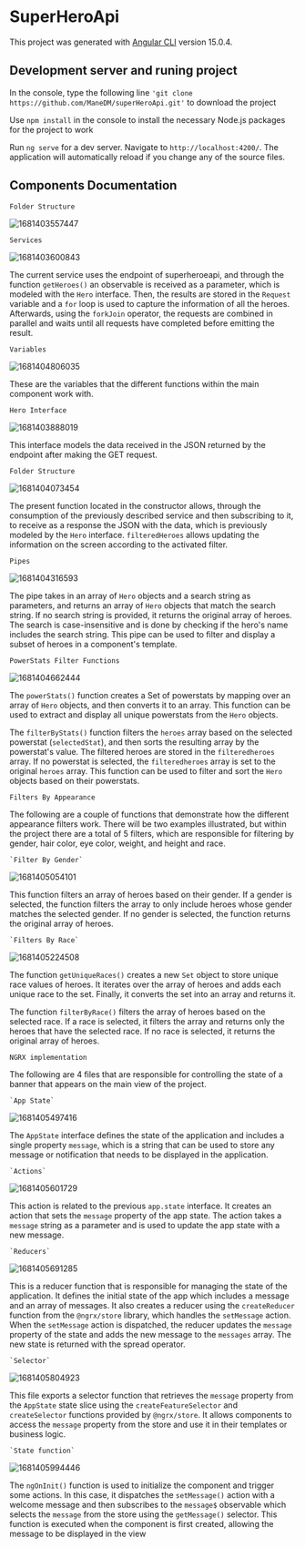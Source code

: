 # SuperHeroApi

This project was generated with [Angular CLI](https://github.com/angular/angular-cli) version 15.0.4.

## Development server and runing project

In the console, type the following line `'git clone   https://github.com/ManeDM/superHeroApi.git'`  to download the project

Use `npm install`  in the console to install the necessary Node.js packages for the project to work

Run `ng serve` for a dev server. Navigate to `http://localhost:4200/`. The application will automatically reload if you change any of the source files.


## Components Documentation

`Folder Structure `

![1681403557447](image/README/1681403557447.png)



`Services  `

![1681403600843](image/README/1681403600843.png)

The current service uses the endpoint of superheroeapi, and through the function `getHeroes()` an observable is received as a parameter, which is modeled with the `Hero` interface. Then, the results are stored in the `Request` variable and a `for` loop is used to capture the information of all the heroes. Afterwards, using the `forkJoin` operator, the requests are combined in parallel and waits until all requests have completed before emitting the result.

`Variables  `

![1681404806035](image/README/1681404806035.png)

These are the variables that the different functions within the main component work with.

`Hero Interface  `

![1681403888019](image/README/1681403888019.png)

This interface models the data received in the JSON returned by the endpoint after making the GET request.

`Folder Structure `

![1681404073454](image/README/1681404073454.png)

The present function located in the constructor allows, through the consumption of the previously described service and then subscribing to it, to receive as a response the JSON with the data, which is previously modeled by the `Hero` interface. `filteredHeroes` allows updating the information on the screen according to the activated filter.


`Pipes ` 

![1681404316593](image/README/1681404316593.png)

The pipe takes in an array of `Hero` objects and a search string as parameters, and returns an array of `Hero` objects that match the search string. If no search string is provided, it returns the original array of heroes. The search is case-insensitive and is done by checking if the hero's name includes the search string. This pipe can be used to filter and display a subset of heroes in a component's template.


`PowerStats Filter Functions `

![1681404662444](image/README/1681404662444.png)


The `powerStats()` function creates a Set of powerstats by mapping over an array of `Hero` objects, and then converts it to an array. This function can be used to extract and display all unique powerstats from the `Hero` objects.

The `filterByStats()` function filters the `heroes` array based on the selected powerstat (`selectedStat`), and then sorts the resulting array by the powerstat's value. The filtered heroes are stored in the `filteredheroes` array. If no powerstat is selected, the `filteredheroes` array is set to the original `heroes` array. This function can be used to filter and sort the `Hero` objects based on their powerstats.


`Filters By Appearance`

The following are a couple of functions that demonstrate how the different appearance filters work. There will be two examples illustrated, but within the project there are a total of 5 filters, which are responsible for filtering by gender, hair color, eye color, weight, and height and race.


    `Filter By Gender`

![1681405054101](image/README/1681405054101.png)

This function filters an array of heroes based on their gender. If a gender is selected, the function filters the array to only include heroes whose gender matches the selected gender. If no gender is selected, the function returns the original array of heroes.

    `Filters By Race`

![1681405224508](image/README/1681405224508.png)

The function `getUniqueRaces()` creates a new `Set` object to store unique race values of heroes. It iterates over the array of heroes and adds each unique race to the set. Finally, it converts the set into an array and returns it.

The function `filterByRace()` filters the array of heroes based on the selected race. If a race is selected, it filters the array and returns only the heroes that have the selected race. If no race is selected, it returns the original array of heroes.


`NGRX implementation`

The following are 4 files that are responsible for controlling the state of a banner that appears on the main view of the project.

    `App State`

![1681405497416](image/README/1681405497416.png)

The `AppState` interface defines the state of the application and includes a single property `message`, which is a string that can be used to store any message or notification that needs to be displayed in the application.

    `Actions`

![1681405601729](image/README/1681405601729.png)

This action is related to the previous `app.state` interface. It creates an action that sets the `message` property of the app state. The action takes a `message` string as a parameter and is used to update the app state with a new message.

    `Reducers`

![1681405691285](image/README/1681405691285.png)

This is a reducer function that is responsible for managing the state of the application. It defines the initial state of the app which includes a message and an array of messages. It also creates a reducer using the `createReducer` function from the `@ngrx/store` library, which handles the `setMessage` action. When the `setMessage` action is dispatched, the reducer updates the `message` property of the state and adds the new message to the `messages` array. The new state is returned with the spread operator.

    `Selector`

![1681405804923](image/README/1681405804923.png)

This file exports a selector function that retrieves the `message` property from the `AppState` state slice using the `createFeatureSelector` and `createSelector` functions provided by `@ngrx/store`. It allows components to access the `message` property from the store and use it in their templates or business logic.

    `State function`

![1681405994446](image/README/1681405994446.png)

The `ngOnInit()` function is used to initialize the component and trigger some actions. In this case, it dispatches the `setMessage()` action with a welcome message and then subscribes to the `message$` observable which selects the `message` from the store using the `getMessage()` selector. This function is executed when the component is first created, allowing the message to be displayed in the view
